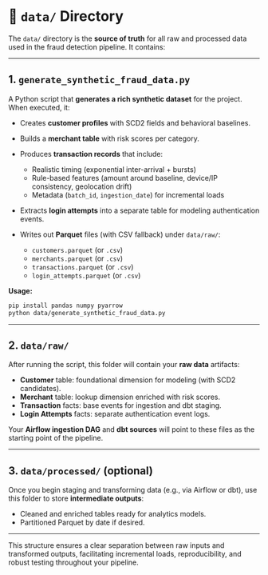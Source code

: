 # 📁 `data/` Directory

The `data/` directory is the **source of truth** for all raw and processed data used in the fraud detection pipeline. It contains:

---

## 1. `generate_synthetic_fraud_data.py`

A Python script that **generates a rich synthetic dataset** for the project. When executed, it:

* Creates **customer profiles** with SCD2 fields and behavioral baselines.
* Builds a **merchant table** with risk scores per category.
* Produces **transaction records** that include:

  * Realistic timing (exponential inter-arrival + bursts)
  * Rule-based features (amount around baseline, device/IP consistency, geolocation drift)
  * Metadata (`batch_id`, `ingestion_date`) for incremental loads
* Extracts **login attempts** into a separate table for modeling authentication events.
* Writes out **Parquet** files (with CSV fallback) under `data/raw/`:

  * `customers.parquet` (or `.csv`)
  * `merchants.parquet` (or `.csv`)
  * `transactions.parquet` (or `.csv`)
  * `login_attempts.parquet` (or `.csv`)

**Usage:**

```bash
pip install pandas numpy pyarrow
python data/generate_synthetic_fraud_data.py
```

---

## 2. `data/raw/`

After running the script, this folder will contain your **raw data** artifacts:

* **Customer** table: foundational dimension for modeling (with SCD2 candidates).
* **Merchant** table: lookup dimension enriched with risk scores.
* **Transaction** facts: base events for ingestion and dbt staging.
* **Login Attempts** facts: separate authentication event logs.

Your **Airflow ingestion DAG** and **dbt sources** will point to these files as the starting point of the pipeline.

---

## 3. `data/processed/` (optional)

Once you begin staging and transforming data (e.g., via Airflow or dbt), use this folder to store **intermediate outputs**:

* Cleaned and enriched tables ready for analytics models.
* Partitioned Parquet by date if desired.

---

This structure ensures a clear separation between raw inputs and transformed outputs, facilitating incremental loads, reproducibility, and robust testing throughout your pipeline.
